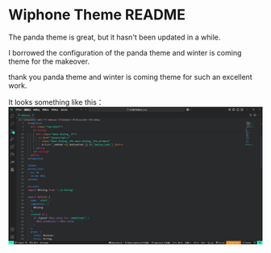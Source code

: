 # Wiphone Theme README

The panda theme is great, but it hasn't been updated in a while.

I borrowed the configuration of the panda theme and winter is coming theme for the makeover.

thank you panda theme and winter is coming theme for such an excellent work.

It looks something like this：
![image](public/image.png)
